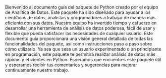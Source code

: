 Bienvenido al documento guía del paquete de Python creado por el equipo de Analítica de Datos. Este paquete ha sido diseñado para ayudar a los científicos de datos, analistas y programadores a trabajar de manera más eficiente con sus datos.
Nuestro equipo ha invertido tiempo y esfuerzo en desarrollar una herramienta de análisis de datos poderosa, fácil de usar y flexible que pueda satisfacer las necesidades de cualquier usuario.
Este documento guía proporcionará una visión general detallada de todas las funcionalidades del paquete, así como instrucciones paso a paso sobre cómo utilizarlo. Ya sea que seas un usuario experimentado o un principiante en programación, este paquete te permitirá realizar análisis de datos más rápidos y eficientes en Python.
Esperamos que encuentres este paquete útil y esperamos recibir tus comentarios y sugerencias para mejorar continuamente nuestro trabajo.
